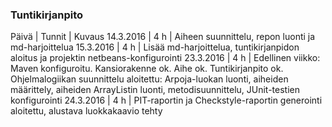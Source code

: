 ### Tuntikirjanpito
Päivä | Tunnit | Kuvaus
14.3.2016 | 4 h | Aiheen suunnittelu, repon luonti ja md-harjoittelua
15.3.2016 | 4 h | Lisää md-harjoittelua, tuntikirjanpidon aloitus ja projektin netbeans-konfigurointi
23.3.2016 | 4 h | Edellinen viikko: Maven konfiguroitu. Kansiorakenne ok. Aihe ok. Tuntikirjanpito ok. Ohjelmalogiikan suunnittelu aloitettu: Arpoja-luokan luonti, aiheiden määrittely, aiheiden ArrayListin luonti, metodisuunnittelu, JUnit-testien konfigurointi
24.3.2016 | 4 h | PIT-raportin ja Checkstyle-raportin generointi aloitettu, alustava luokkakaavio tehty
